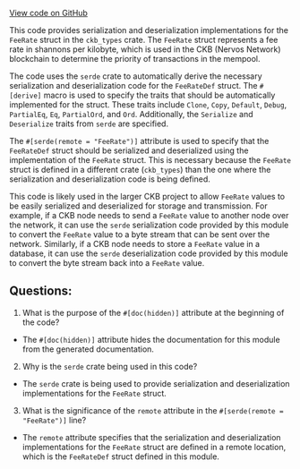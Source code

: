 [View code on GitHub](https://github.com/nervosnetwork/ckb/blob/develop/util/jsonrpc-types/src/fee_rate.rs)

This code provides serialization and deserialization implementations for the `FeeRate` struct in the `ckb_types` crate. The `FeeRate` struct represents a fee rate in shannons per kilobyte, which is used in the CKB (Nervos Network) blockchain to determine the priority of transactions in the mempool.

The code uses the `serde` crate to automatically derive the necessary serialization and deserialization code for the `FeeRateDef` struct. The `#[derive]` macro is used to specify the traits that should be automatically implemented for the struct. These traits include `Clone`, `Copy`, `Default`, `Debug`, `PartialEq`, `Eq`, `PartialOrd`, and `Ord`. Additionally, the `Serialize` and `Deserialize` traits from `serde` are specified.

The `#[serde(remote = "FeeRate")]` attribute is used to specify that the `FeeRateDef` struct should be serialized and deserialized using the implementation of the `FeeRate` struct. This is necessary because the `FeeRate` struct is defined in a different crate (`ckb_types`) than the one where the serialization and deserialization code is being defined.

This code is likely used in the larger CKB project to allow `FeeRate` values to be easily serialized and deserialized for storage and transmission. For example, if a CKB node needs to send a `FeeRate` value to another node over the network, it can use the `serde` serialization code provided by this module to convert the `FeeRate` value to a byte stream that can be sent over the network. Similarly, if a CKB node needs to store a `FeeRate` value in a database, it can use the `serde` deserialization code provided by this module to convert the byte stream back into a `FeeRate` value.
## Questions:
 1. What is the purpose of the `#[doc(hidden)]` attribute at the beginning of the code?
- The `#[doc(hidden)]` attribute hides the documentation for this module from the generated documentation.

2. Why is the `serde` crate being used in this code?
- The `serde` crate is being used to provide serialization and deserialization implementations for the `FeeRate` struct.

3. What is the significance of the `remote` attribute in the `#[serde(remote = "FeeRate")]` line?
- The `remote` attribute specifies that the serialization and deserialization implementations for the `FeeRate` struct are defined in a remote location, which is the `FeeRateDef` struct defined in this module.
